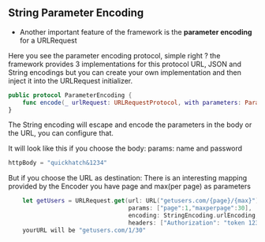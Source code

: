 ## **String Parameter Encoding**
- Another important feature of the framework is the **parameter encoding** for a URLRequest


Here you see the parameter encoding protocol, simple right ?
the framework provides 3 implementations for this protocol URL, JSON and String encodings but you can create your own implementation and then inject it into the URLRequest initializer.

```swift
public protocol ParameterEncoding {
    func encode(_ urlRequest: URLRequestProtocol, with parameters: Parameters?) throws -> URLRequest
}
```

The String encoding will escape and encode the parameters in the body or the URL, you can configure that.

It will look like this if you choose the body:
params: name and password
```swift
httpBody = "quickhatch&1234"
```

But if you choose the URL as destination:
There is an interesting mapping provided by the Encoder
you have page and max(per page) as parameters
```swift
    let getUsers = URLRequest.get(url: URL("getusers.com/{page}/{max}"),
                                  params: ["page":1,"maxperpage":30],
                                  encoding: StringEncoding.urlEncoding,
                                  headers: ["Authorization": "token 1232"])
    yourURL will be "getusers.com/1/30"
```



